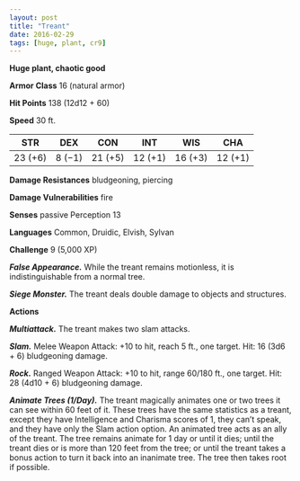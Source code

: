```yaml
---
layout: post
title: "Treant"
date: 2016-02-29
tags: [huge, plant, cr9]
---
```


**Huge plant, chaotic good**

**Armor Class** 16 (natural armor)

**Hit Points** 138 (12d12 + 60)

**Speed** 30 ft.

|   STR   |   DEX   |   CON   |   INT   |   WIS   |   CHA   |
|:-----:|:-----:|:-----:|:-----:|:-----:|:-----:|
| 23 (+6) | 8 (−1) | 21 (+5) | 12 (+1) | 16 (+3) | 12 (+1) |

**Damage Resistances** bludgeoning, piercing 

**Damage Vulnerabilities** fire 

**Senses** passive Perception 13 

**Languages** Common, Druidic, Elvish, Sylvan 

**Challenge** 9 (5,000 XP)

***False Appearance.*** While the treant remains motionless, it is indistinguishable from a normal tree. 

***Siege Monster.*** The treant deals double damage to objects and structures. 

**Actions** 

***Multiattack.*** The treant makes two slam attacks. 

***Slam.*** Melee Weapon Attack: +10 to hit, reach 5 ft., one target. Hit: 16 (3d6 + 6) bludgeoning damage. 

***Rock.*** Ranged Weapon Attack: +10 to hit, range 60/180 ft., one target. Hit: 28 (4d10 + 6) bludgeoning damage. 

***Animate Trees (1/Day).*** The treant magically animates one or two trees it can see within 60 feet of it. These trees have the same statistics as a treant, except they have Intelligence and Charisma scores of 1, they can’t speak, and they have only the Slam action option. An animated tree acts as an ally of the treant. The tree remains animate for 1 day or until it dies; until the treant dies or is more than 120 feet from the tree; or until the treant takes a bonus action to turn it back into an inanimate tree. The tree then takes root if possible.
